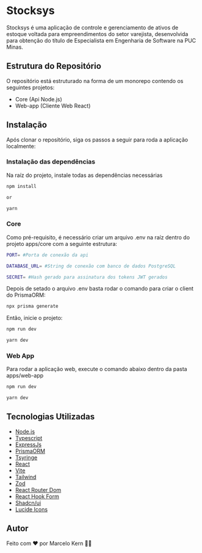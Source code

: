 # Stocksys

Stocksys é uma aplicação de controle e gerenciamento de ativos de estoque voltada para empreendimentos do setor varejista, desenvolvida para obtenção do título de Especialista em Engenharia de Software na PUC Minas.

## Estrutura do Repositório

O repositório está estruturado na forma de um monorepo contendo os seguintes projetos:

- Core (Api Node.js)
- Web-app (Cliente Web React)

## Instalação

Após clonar o repositório, siga os passos a seguir para roda a aplicação localmente:

### Instalação das dependências

Na raíz do projeto, instale todas as dependências necessárias

```bash
npm install

or

yarn
```

### Core

Como pré-requisito, é necessário criar um arquivo .env na raíz dentro do projeto apps/core com a seguinte estrutura:

```bash
PORT= #Porta de conexão da api

DATABASE_URL= #String de conexão com banco de dados PostgreSQL

SECRET= #Hash gerado para assinatura dos tokens JWT gerados
```

Depois de setado o arquivo .env basta rodar o comando para criar o client do PrismaORM:

```bash
npx prisma generate
```

Então, inicie o projeto:

```bash
npm run dev

yarn dev
```

### Web App

Para rodar a aplicação web, execute o comando abaixo dentro da pasta apps/web-app

```bash
npm run dev

yarn dev
```

## Tecnologias Utilizadas

- [Node.js](https://github.com/nodejs/node)
- [Typescript](https://github.com/microsoft/TypeScript)
- [ExpressJs](https://github.com/expressjs/express)
- [PrismaORM](https://github.com/prisma/prisma)
- [Tsyringe](https://github.com/microsoft/tsyringe)
- [React](https://github.com/facebook/react)
- [Vite](https://github.com/vitejs/vite)
- [Tailwind](https://github.com/tailwindlabs/tailwindcss)
- [Zod](https://github.com/colinhacks/zod)
- [React Router Dom](https://github.com/remix-run/react-router)
- [React Hook Form](https://github.com/react-hook-form/react-hook-form)
- [Shadcn/ui](https://github.com/shadcn-ui/ui)
- [Lucide Icons](https://github.com/lucide-icons/lucide)

## Autor

Feito com ❤️ por Marcelo Kern 👋🏻